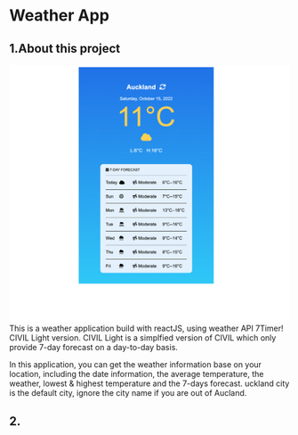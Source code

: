 # Weather App
## 1.About this project
![image](https://github.com/2005lya/2005lya/blob/main/Screen%20Shot%202022-10-15%20at%2011.30.40%20AM.png)
This is a weather application build with reactJS, using weather API 7Timer! CIVIL Light version. CIVIL Light is a simplfied version of CIVIL which only provide 7-day forecast on a day-to-day basis.   

In this application, you can get the weather information base on your location, including the date information, the average temperature, the weather, lowest & highest temperature and the 7-days forecast. uckland city is the default city, ignore the city name if you are out of Aucland. 


## 2.

